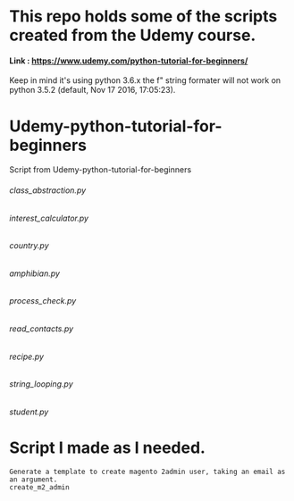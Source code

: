 # This repo holds some of the scripts created from the Udemy course.
#### Link : https://www.udemy.com/python-tutorial-for-beginners/
Keep in mind it's using python 3.6.x the f" string formater will not work on python 3.5.2 (default, Nov 17 2016, 17:05:23).

# Udemy-python-tutorial-for-beginners
Script from Udemy-python-tutorial-for-beginners

 ###### class_abstraction.py
 ###### interest_calculator.py
 ###### country.py
 ###### amphibian.py
 ###### process_check.py
 ###### read_contacts.py
 ###### recipe.py
 ###### string_looping.py
 ###### student.py

# Script I made as I needed.
    Generate a template to create magento 2admin user, taking an email as an argument.
    create_m2_admin
